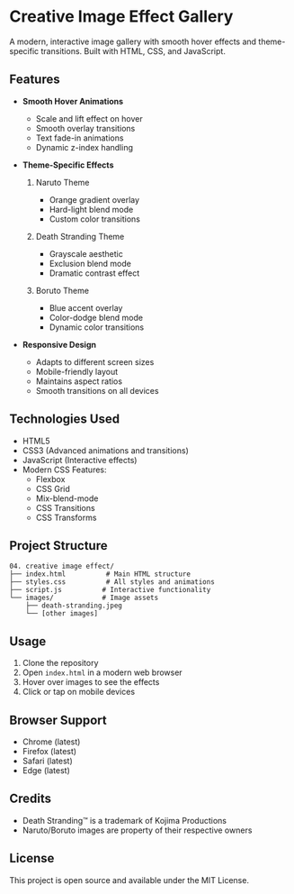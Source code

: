 # Creative Image Effect Gallery

A modern, interactive image gallery with smooth hover effects and theme-specific transitions. Built with HTML, CSS, and JavaScript.

## Features

- **Smooth Hover Animations**
  - Scale and lift effect on hover
  - Smooth overlay transitions
  - Text fade-in animations
  - Dynamic z-index handling

- **Theme-Specific Effects**
  1. Naruto Theme
     - Orange gradient overlay
     - Hard-light blend mode
     - Custom color transitions

  2. Death Stranding Theme
     - Grayscale aesthetic
     - Exclusion blend mode
     - Dramatic contrast effect

  3. Boruto Theme
     - Blue accent overlay
     - Color-dodge blend mode
     - Dynamic color transitions

- **Responsive Design**
  - Adapts to different screen sizes
  - Mobile-friendly layout
  - Maintains aspect ratios
  - Smooth transitions on all devices

## Technologies Used

- HTML5
- CSS3 (Advanced animations and transitions)
- JavaScript (Interactive effects)
- Modern CSS Features:
  - Flexbox
  - CSS Grid
  - Mix-blend-mode
  - CSS Transitions
  - CSS Transforms

## Project Structure

```
04. creative image effect/
├── index.html          # Main HTML structure
├── styles.css          # All styles and animations
├── script.js          # Interactive functionality
└── images/            # Image assets
    ├── death-stranding.jpeg
    └── [other images]
```

## Usage

1. Clone the repository
2. Open `index.html` in a modern web browser
3. Hover over images to see the effects
4. Click or tap on mobile devices

## Browser Support

- Chrome (latest)
- Firefox (latest)
- Safari (latest)
- Edge (latest)

## Credits

- Death Stranding™ is a trademark of Kojima Productions
- Naruto/Boruto images are property of their respective owners

## License

This project is open source and available under the MIT License. 